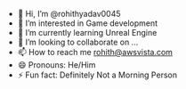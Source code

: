 - 👋 Hi, I’m @rohithyadav0045
- 👀 I’m interested in Game development
- 🌱 I’m currently learning Unreal Engine
- 💞️ I’m looking to collaborate on ...
- 📫 How to reach me rohith@awsvista.com
- 😄 Pronouns: He/Him
- ⚡ Fun fact: Definitely Not a Morning Person

<!---
rohithyadav0045/rohithyadav0045 is a ✨ special ✨ repository because its `README.md` (this file) appears on your GitHub profile.
You can click the Preview link to take a look at your changes.
--->

